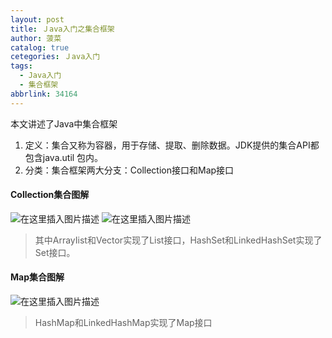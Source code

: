 ```yaml
---
layout: post
title: Ｊava入门之集合框架
author: 菠菜
catalog: true
cetegories: Ｊava入门
tags:
  - Java入门
  - 集合框架
abbrlink: 34164
---
```

本文讲述了Java中集合框架
<!--more-->
1. 定义：集合又称为容器，用于存储、提取、删除数据。JDK提供的集合API都包含java.util 包内。
2. 分类：集合框架两大分支：Collection接口和Map接口                                                                                                                                  

 ####                                 Collection集合图解

![在这里插入图片描述](https://img-blog.csdnimg.cn/20190215092814461.png?x-oss-process=image/watermark,type_ZmFuZ3poZW5naGVpdGk,shadow_10,text_aHR0cHM6Ly9ibG9nLmNzZG4ubmV0L3dhbmdfZGFfYmluZw==,size_16,color_FFFFFF,t_70)
![在这里插入图片描述](https://img-blog.csdnimg.cn/20190215092834876.png)
>其中ArrayIist和Vector实现了List接口，HashSet和LinkedHashSet实现了Set接口。
#### Map集合图解
![在这里插入图片描述](https://img-blog.csdnimg.cn/20190215092857686.png?x-oss-process=image/watermark,type_ZmFuZ3poZW5naGVpdGk,shadow_10,text_aHR0cHM6Ly9ibG9nLmNzZG4ubmV0L3dhbmdfZGFfYmluZw==,size_16,color_FFFFFF,t_70)

 
>HashMap和LinkedHashMap实现了Map接口

 
